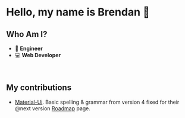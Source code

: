 # Hello, my name is Brendan 👋

## Who Am I?

- 🔧 **Engineer** 
- 💻 **Web Developer**

</br>

## My contributions

- [Material-Ui](https://github.com/mui-org/material-ui). Basic spelling & grammar from version 4 fixed for their @next version [Roadmap](https://next.material-ui.com/discover-more/roadmap/) page. 
